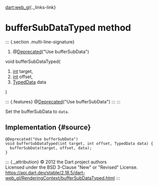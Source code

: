 [dart:web\_gl](../../dart-web_gl/dart-web_gl-library){._links-link}

bufferSubDataTyped method
=========================

::: {.section .multi-line-signature}
<div>

1.  @[Deprecated](../../dart-core/deprecated-class)(\"Use
    bufferSubData\")

</div>

void bufferSubDataTyped(

1.  [int](../../dart-core/int-class) target,
2.  [int](../../dart-core/int-class) offset,
3.  [TypedData](../../dart-typed_data/typeddata-class) data

)

::: {.features}
@[Deprecated](../../dart-core/deprecated-class)(\"Use bufferSubData\")
:::
:::

Set the bufferSubData to `data`.

Implementation {#source}
--------------

``` {.language-dart data-language="dart"}
@Deprecated("Use bufferSubData")
void bufferSubDataTyped(int target, int offset, TypedData data) {
  bufferSubData(target, offset, data);
}
```

::: {._attribution}
© 2012 the Dart project authors\
Licensed under the BSD 3-Clause \"New\" or \"Revised\" License.\
<https://api.dart.dev/stable/2.18.5/dart-web_gl/RenderingContext/bufferSubDataTyped.html>
:::
